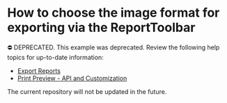 # How to choose the image format for exporting via the ReportToolbar

⛔ DEPRECATED. This example was deprecated. Review the following help topics for up-to-date information:

- [Export Reports](https://docs.devexpress.com/XtraReports/1302/detailed-guide-to-devexpress-reporting/store-and-distribute-reports/export-reports)
- [Print Preview - API and Customization](https://docs.devexpress.com/XtraReports/5158/winforms-reporting/winforms-reporting-print-preview/api-and-customization)

The current repository will not be updated in the future.
